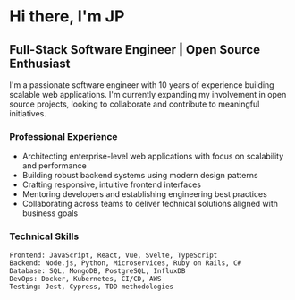 
# Hi there, I'm JP

## Full-Stack Software Engineer | Open Source Enthusiast

I'm a passionate software engineer with 10 years of experience building scalable web applications. I'm currently expanding my involvement in open source projects, looking to collaborate and contribute to meaningful initiatives.

### Professional Experience

- Architecting enterprise-level web applications with focus on scalability and performance
- Building robust backend systems using modern design patterns
- Crafting responsive, intuitive frontend interfaces
- Mentoring developers and establishing engineering best practices
- Collaborating across teams to deliver technical solutions aligned with business goals

### Technical Skills

```
Frontend: JavaScript, React, Vue, Svelte, TypeScript
Backend: Node.js, Python, Microservices, Ruby on Rails, C#
Database: SQL, MongoDB, PostgreSQL, InfluxDB
DevOps: Docker, Kubernetes, CI/CD, AWS
Testing: Jest, Cypress, TDD methodologies
```

